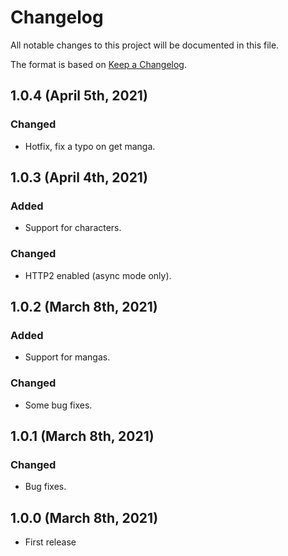 <!--
  ~ Copyright (C) 2021 Amano Team <https://amanoteam.com/>
  ~ 
  ~ SPDX-License-Identifier: MIT
  -->

# Changelog

All notable changes to this project will be documented in this file.

The format is based on [Keep a Changelog](https://keepachangelog.com/en/1.0.0/).

## 1.0.4 (April 5th, 2021)

### Changed
* Hotfix, fix a typo on get manga.

## 1.0.3 (April 4th, 2021)

### Added
* Support for characters.

### Changed
* HTTP2 enabled (async mode only).

## 1.0.2 (March 8th, 2021)

### Added
* Support for mangas.

### Changed
* Some bug fixes.

## 1.0.1 (March 8th, 2021)

### Changed
* Bug fixes.

## 1.0.0 (March 8th, 2021)

* First release
